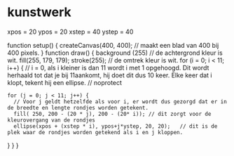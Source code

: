 # kunstwerk

xpos = 20
ypos = 20
xstep = 40
ystep = 40

function setup() {
  createCanvas(400, 400); // maakt een blad van 400 bij 400 pixels.
}
function draw() {
  background (255) // de achtergrond kleur is wit.
  fill(255, 179, 179);
  stroke(255);  // de omtrek kleur is wit.
  for (i = 0; i < 11; i++) {
    // i = 0, als i kleiner is dan 11 wordt i met 1 opgehoogd. Dit wordt herhaald tot dat je bij 11aankomt, hij doet dit dus 10 keer. Elke keer dat i klopt, tekent hij een ellipse. 
    // noprotect
    
    for (j = 0; j < 11; j++) {
      // Voor j geldt hetzelfde als voor i, er wordt dus gezorgd dat er in de breedte en lengte rondjes worden getekent. 
      fill( 250, 200 - (20 * j), 200 - (20* i)); // dit zorgt voor de kleurovergang van de rondjes
      ellipse(xpos + (xstep * i), ypos+j*ystep, 20, 20);   // dit is de plek waar de rondjes worden getekend als i en j kloppen.     
}
    }
}
